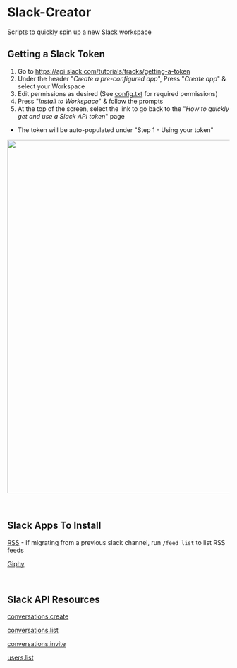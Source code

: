 # Slack-Creator
Scripts to quickly spin up a new Slack workspace

## Getting a Slack Token

1) Go to https://api.slack.com/tutorials/tracks/getting-a-token
2) Under the header "*Create a pre-configured app*", Press "*Create app*" & select your Workspace
3) Edit permissions as desired (See [config.txt](https://github.com/Justin-Lund/Slack-Creator/blob/main/config.txt) for required permissions)
4) Press "*Install to Workspace*" & follow the prompts
5) At the top of the screen, select the link to go back to the "*How to quickly get and use a Slack API token*" page
- The token will be auto-populated under "Step 1 - Using your token"


<img src="https://user-images.githubusercontent.com/47057520/180848630-8712b8ee-a05e-4c97-81e1-33c39915a739.png" alt="" data-canonical-src="[https://gyazo.com/eb5c5741b6a9a16c692170a41a49c858.png](https://user-images.githubusercontent.com/47057520/180848630-8712b8ee-a05e-4c97-81e1-33c39915a739.png)" width="800"/>


&nbsp;


## Slack Apps To Install
[RSS](https://slack.com/apps/A0F81R7U7-rss) - If migrating from a previous slack channel, run `/feed list` to list RSS feeds

[Giphy](https://slack.com/apps/A0F827J2C-giphy)


&nbsp;


## Slack API Resources
[conversations.create](https://api.slack.com/methods/conversations.create)

[conversations.list](https://api.slack.com/methods/conversations.list)

[conversations.invite](https://api.slack.com/methods/conversations.invite)

[users.list](https://api.slack.com/methods/users.list)
